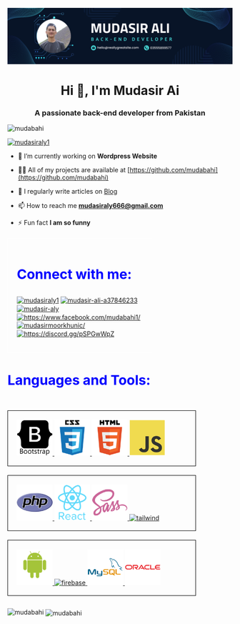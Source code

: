 ![logo](https://github.com/mudabahi/mudabahi/blob/main/Arif%20ali%20(1).png)
<h1 align="center">Hi 👋, I'm Mudasir Ai</h1>
<h3 align="center">A passionate back-end developer from Pakistan</h3>

<p align="left"> <img src="https://komarev.com/ghpvc/?username=mudabahi&label=Profile%20views&color=0e75b6&style=flat"
        alt="mudabahi" /> </p>

<p align="left"> <a href="https://twitter.com/mudasiraly1" target="blank"><img
            src="https://img.shields.io/twitter/follow/mudasiraly1?logo=twitter&style=for-the-badge"
            alt="mudasiraly1" /></a> </p>

- 🔭 I’m currently working on **Wordpress Website**

- 👨‍💻 All of my projects are available at [https://github.com/mudabahi](https://github.com/mudabahi)

- 📝 I regularly write articles on [Blog](Blog)

- 📫 How to reach me **mudasiraly666@gmail.com**

- ⚡ Fun fact **I am so funny**
<div class="" style="border: 1px solid white; width: 280px; margin-top: 20px; padding: 20px;">
    <h3 align="left" border="" style="color: blue; font-size: 30px;">Connect with me:</h3>
    <p align="left">
        <a href="https://twitter.com/mudasiraly1" target="blank"><img align="center"
                src="https://raw.githubusercontent.com/rahuldkjain/github-profile-readme-generator/master/src/images/icons/Social/twitter.svg"
                alt="mudasiraly1" height="30" width="40" /></a>
        <a href="https://linkedin.com/in/mudasir-ali-a37846233" target="blank"><img align="center"
                src="https://raw.githubusercontent.com/rahuldkjain/github-profile-readme-generator/master/src/images/icons/Social/linked-in-alt.svg"
                alt="mudasir-ali-a37846233" height="30" width="40" /></a>
        <a href="https://stackoverflow.com/users/mudasir-aly" target="blank"><img align="center"
                src="https://raw.githubusercontent.com/rahuldkjain/github-profile-readme-generator/master/src/images/icons/Social/stack-overflow.svg"
                alt="mudasir-aly" height="30" width="40" /></a>
        <a href="https://fb.com/https://www.facebook.com/mudabahi1/" target="blank"><img align="center"
                src="https://raw.githubusercontent.com/rahuldkjain/github-profile-readme-generator/master/src/images/icons/Social/facebook.svg"
                alt="https://www.facebook.com/mudabahi1/" height="30" width="40" /></a>
        <a href="https://instagram.com/mudasirmoorkhunic/" target="blank"><img align="center"
                src="https://raw.githubusercontent.com/rahuldkjain/github-profile-readme-generator/master/src/images/icons/Social/instagram.svg"
                alt="mudasirmoorkhunic/" height="30" width="40" /></a>
        <a href="https://discord.gg/https://discord.gg/pSPGwWpZ" target="blank"><img align="center"
                src="https://raw.githubusercontent.com/rahuldkjain/github-profile-readme-generator/master/src/images/icons/Social/discord.svg"
                alt="https://discord.gg/pSPGwWpZ" height="30" width="40" /></a>
    </p>
</div>


<h3 align="left" style="color: blue; font-size: 30px;">Languages and Tools:</h3>
<div class="ali" style="display: inline-block;">
    
<p align="left" style="border: 1px solid #000; width: 380px; margin-top: 20px; padding: 20px  ;">
    <a href="https://getbootstrap.com" target="_blank" rel="noreferrer"> <img
            src="https://raw.githubusercontent.com/devicons/devicon/master/icons/bootstrap/bootstrap-plain-wordmark.svg"
            alt="bootstrap" width="80" height="80" /> </a> <a href="https://www.w3schools.com/css/" target="_blank"
        rel="noreferrer"> <img
            src="https://raw.githubusercontent.com/devicons/devicon/master/icons/css3/css3-original-wordmark.svg"
            alt="css3" width="80" height="80" /> </a> <a href="https://www.w3.org/html/" target="_blank"
        rel="noreferrer"> <img
            src="https://raw.githubusercontent.com/devicons/devicon/master/icons/html5/html5-original-wordmark.svg"
            alt="html5" width="80" height="80" /> </a> <a href="https://developer.mozilla.org/en-US/docs/Web/JavaScript"
        target="_blank" rel="noreferrer"> <img
            src="https://raw.githubusercontent.com/devicons/devicon/master/icons/javascript/javascript-original.svg"
            alt="javascript" width="80" height="80" /> </a>
</p>
<p align="left" style="border: 1px solid #000; width: 380px; margin-top: 20px; padding: 20px  ;"><a
        href="https://www.php.net" target="_blank" rel="noreferrer"> <img
            src="https://raw.githubusercontent.com/devicons/devicon/master/icons/php/php-original.svg" alt="php"
            width="80" height="80" /> </a> <a href="https://reactjs.org/" target="_blank" rel="noreferrer"> <img
            src="https://raw.githubusercontent.com/devicons/devicon/master/icons/react/react-original-wordmark.svg"
            alt="react" width="80" height="80" /> </a> <a href="https://sass-lang.com" target="_blank" rel="noreferrer">
        <img src="https://raw.githubusercontent.com/devicons/devicon/master/icons/sass/sass-original.svg" alt="sass"
            width="80" height="80" /> </a> <a href="https://tailwindcss.com/" target="_blank" rel="noreferrer"> <img
            src="https://www.vectorlogo.zone/logos/tailwindcss/tailwindcss-icon.svg" alt="tailwind" width="80"
            height="80" /> </a>
</p>
<p align="left" style="border: 1px solid #000; width: 380px; margin-top: 20px; padding: 20px  ;"> <a href="https://developer.android.com" target="_blank" rel="noreferrer"> <img
            src="https://raw.githubusercontent.com/devicons/devicon/master/icons/android/android-original-wordmark.svg"
            alt="android" width="80" height="80" /> </a> <a href="https://firebase.google.com/" target="_blank"
        rel="noreferrer"> <img src="https://www.vectorlogo.zone/logos/firebase/firebase-icon.svg" alt="firebase"
            width="80  " height="80  " /> </a> <a href="https://www.mysql.com/" target="_blank" rel="noreferrer"> <img
            src="https://raw.githubusercontent.com/devicons/devicon/master/icons/mysql/mysql-original-wordmark.svg"
            alt="mysql" width="80  " height="80  " /> </a> <a href="https://www.oracle.com/" target="_blank"
        rel="noreferrer"> <img
            src="https://raw.githubusercontent.com/devicons/devicon/master/icons/oracle/oracle-original.svg"
            alt="oracle" width="80 " height="80 " /> </a> </p>

</div>

<p><img align="left"
        src="https://github-readme-stats.vercel.app/api/top-langs?username=mudabahi&show_icons=true&locale=en&layout=compact"
        alt="mudabahi" /></p>

<p>&nbsp;<img align="center"
        src="https://github-readme-stats.vercel.app/api?username=mudabahi&show_icons=true&locale=en" alt="mudabahi" />
</p>
